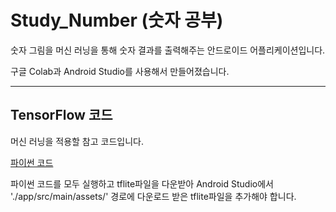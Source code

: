 # Study_Number (숫자 공부)

숫자 그림을 머신 러닝을 통해 숫자 결과를 출력해주는 안드로이드 어플리케이션입니다.

구글 Colab과 Android Studio를 사용해서 만들어졌습니다.

-------------------------------------
## TensorFlow 코드

머신 러닝을 적용할 참고 코드입니다.

[파이썬 코드](https://colab.research.google.com/github/tensorflow/examples/blob/master/lite/codelabs/digit_classifier/ml/step2_train_ml_model.ipynb)

파이썬 코드를 모두 실행하고 tflite파일을 다운받아 Android Studio에서 './app/src/main/assets/' 경로에 다운로드 받은 tflite파일을 추가해야 합니다.
